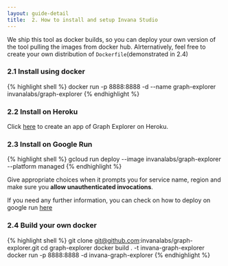 ```yaml
---
layout: guide-detail
title:  2. How to install and setup Invana Studio
---
```


We ship this tool as docker builds, so you can deploy 
 your own version of the tool pulling the  images from docker hub.
  Alrternatively, feel free to create your own distribution of 
`Dockerfile`(demonstrated in 2.4)

### 2.1 Install using docker 

{% highlight shell  %}
docker run -p 8888:8888 -d --name graph-explorer invanalabs/graph-explorer
{% endhighlight %}
 
### 2.2 Install on Heroku 

Click [here](https://heroku.com/deploy?template=https://github.com/invanalabs/graph-explorer/tree/master)
to create an app of Graph Explorer on Heroku.

### 2.3 Install on Google Run

{% highlight shell  %}
gcloud run deploy --image invanalabs/graph-explorer --platform managed
{% endhighlight %}

Give appropriate choices when it prompts you for service name, region and make sure 
you **allow unauthenticated invocations**.

If you need  any further information, you can check on how to deploy on google run 
[here](https://cloud.google.com/run/docs/quickstarts/build-and-deploy?authuser=3&_ga=2.76313557.-1934094456.1587553907)


### 2.4 Build your own docker 
{% highlight shell  %}
git clone git@github.com:invanalabs/graph-explorer.git
cd graph-explorer
docker build . -t invana-graph-explorer 
docker run -p 8888:8888 -d invana-graph-explorer
{% endhighlight %}


